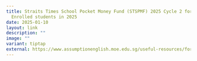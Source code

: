 ```yaml
---
title: Straits Times School Pocket Money Fund (STSPMF) 2025 Cycle 2 for Newly
  Enrolled students in 2025
date: 2025-01-10
layout: link
description: ""
image: ""
variant: tiptap
external: https://www.assumptionenglish.moe.edu.sg/useful-resources/for-parents/syspmf-application/
---
```

